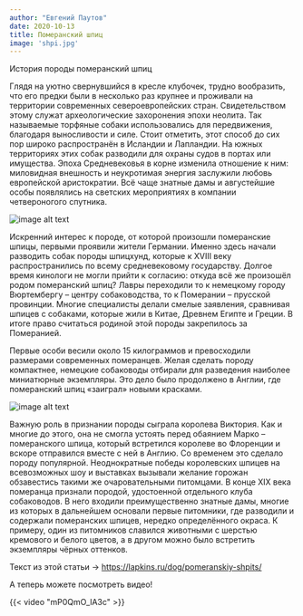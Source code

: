 ```yaml
---
author: "Евгений Паутов"
date: 2020-10-13
title: Померанский шпиц
image: 'shpi.jpg'
---
```


История породы померанский шпиц

Глядя на уютно свернувшийся в кресле клубочек, трудно вообразить, что его предки были в несколько раз крупнее и проживали на территории современных североевропейских стран. Свидетельством этому служат археологические захоронения эпохи неолита. Так называемые торфяные собаки использовались для передвижения, благодаря выносливости и силе. Стоит отметить, этот способ до сих пор широко распространён в Исландии и Лапландии. На южных территориях этих собак разводили для охраны судов в портах или имущества. Эпоха Средневековья в корне изменила отношение к ним: миловидная внешность и неукротимая энергия заслужили любовь европейской аристократии. Всё чаще знатные дамы и августейшие особы появлялись на светских мероприятиях в компании четвероногого спутника.

![image alt text](https://lapkins.ru/upload/iblock/95e/95ede56df6edb083fffb3d4f75c0bcc3.jpg)

Искренний интерес к породе, от которой произошли померанские шпицы, первыми проявили жители Германии. Именно здесь начали разводить собак породы шпицхунд, которые к XVIII веку распространились по всему средневековому государству. Долгое время кинологи не могли прийти к согласию: откуда всё же произошёл родом померанский шпиц? Лавры переходили то к немецкому городу Вюртембергу – центру собаководства, то к Померании – прусской провинции. Многие специалисты делали смелые заявления, сравнивая шпицев с собаками, которые жили в Китае, Древнем Египте и Греции. В итоге право считаться родиной этой породы закрепилось за Померанией.

Первые особи весили около 15 килограммов и превосходили размерами современных померанцев. Желая сделать породу компактнее, немецкие собаководы отбирали для разведения наиболее миниатюрные экземпляры. Это дело было продолжено в Англии, где померанский шпиц «заиграл» новыми красками.

![image alt text](https://lapkins.ru/upload/resize_cache/iblock/ee3/412_2150_1/ee3b2d7d68560fb99d394c193e26dc88.jpg)

Важную роль в признании породы сыграла королева Виктория. Как и многие до этого, она не смогла устоять перед обаянием Марко – померанского шпица, который встретился королеве во Флоренции и вскоре отправился вместе с ней в Англию. Со временем это сделало породу популярной. Неоднократные победы королевских шпицев на всевозможных шоу и выставках вызывали желание горожан обзавестись такими же очаровательными питомцами. В конце XIX века померанца признали породой, удостоенной отдельного клуба собаководов. В него входили преимущественно знатные дамы, многие из которых в дальнейшем основали первые питомники, где разводили и содержали померанских шпицев, нередко определённого окраса. К примеру, один из питомников славился животными с шерстью кремового и белого цветов, а в другом можно было встретить экземпляры чёрных оттенков.

Текст из этой статьи → https://lapkins.ru/dog/pomeranskiy-shpits/

А теперь можете посмотреть видео!

{{< video "mP0QmO_lA3c" >}}